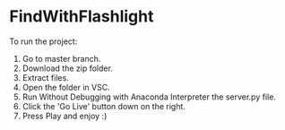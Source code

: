 # FindWithFlashlight

To run the project:
1. Go to master branch.
2. Download the zip folder.
3. Extract files.
4. Open the folder in VSC.
5. Run Without Debugging with Anaconda Interpreter the server.py file.
6. Click the 'Go Live' button down on the right.
7. Press Play and enjoy :)
